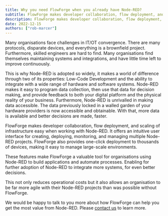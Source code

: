 ```yaml
---
title: Why you need FlowForge when you already have Node-RED?
subtitle: FlowForge makes developer collaboration, flow deployment, and scaling of infrastructure easy when working with Node-RED
description: FlowForge makes developer collaboration, flow deployment, and scaling of infrastructure easy when working with Node-RED
date: 2022-12-15
authors: ["rob-marcer"]
---
```


Many organisations face challenges in IT/OT convergence. There are many protocols, disparate devices, and everything is a brownfield project. Furthermore, skilled engineers are hard to find. Many organisations find themselves maintaining systems and integrations, and have little time left to improve continuously.

<!--more-->

This is why Node-RED is adopted so widely, it makes a world of difference through two of its properties: Low-Code Development and the ability to integrate with a wide range of hardware and software systems. Node-RED makes it easy to program data collection, then use that data for decision making, and provide feedback to both your digital platform and the physical reality of your business. Furthermore, Node-RED is unrivalled in making data accessible. The data previously locked in a walled garden of your hardware providers is now accessible and obtainable. With that, more data is available and better decisions are made, faster.

FlowForge makes developer collaboration, flow deployment, and scaling of infrastructure easy when working with Node-RED. It offers an intuitive user interface for creating, deploying, monitoring, and managing multiple Node-RED projects. FlowForge also provides one-click deployment to thousands of devices, making it easy to manage large-scale environments. 

These features make FlowForge a valuable tool for organisations using Node-RED to build applications and automate processes. Enabling for further adoption of Node-RED to integrate more systems, for even better decisions.

This not only reduces operational costs but it also allows an organisation to be far more agile with their Node-RED projects than was possible without FlowForge.

We would be happy to talk to you more about how FlowForge can help you get the most value from Node-RED. Please [contact us](https://flowforge.com/contact-us/) to learn more.
